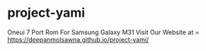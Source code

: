 # project-yami
Oneui 7 Port Rom For Samsung Galaxy M31
Visit Our Website at =
https://deepanmolsawna.github.io/project-yami/
